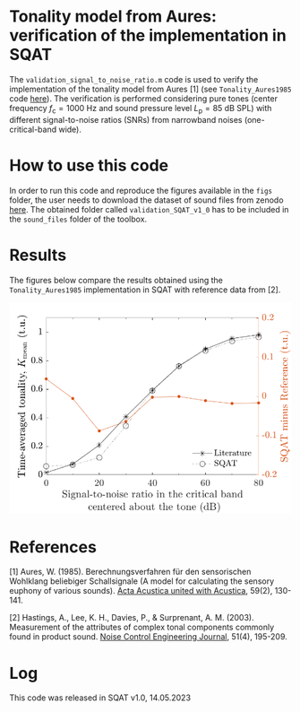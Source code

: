 # Tonality model from Aures: verification of the implementation in SQAT
The `validation_signal_to_noise_ratio.m` code is used to verify the implementation of the tonality model from Aures [1] (see `Tonality_Aures1985` code [here](../../psychoacoustic_metrics/Tonality_Aures1985/Tonality_Aures1985.m)). The verification is performed considering pure tones (center frequency $f_{\mathrm{c}}=1000~\mathrm{Hz}$ and sound pressure level $L_{\mathrm{p}}=85~\mathrm{dB}~\mathrm{SPL}$) with different signal-to-noise ratios (SNRs) from narrowband noises (one-critical-band wide).

# How to use this code
In order to run this code and reproduce the figures available in the `figs` folder, the user needs to download the dataset of sound files from zenodo <a href="https://doi.org/10.5281/zenodo.7933206" target="_blank">here</a>. The obtained folder called `validation_SQAT_v1_0` has to be included in the `sound_files` folder of the toolbox. 

# Results
The figures below compare the results obtained using the `Tonality_Aures1985` implementation in SQAT with reference data from [2]. 
  
![](figs/tonality_validation_SNR_tone_85dBSPL_1khz.png)       

# References
[1] Aures, W. (1985). Berechnungsverfahren für den sensorischen Wohlklang beliebiger Schallsignale (A model for calculating the sensory euphony of various sounds). [Acta Acustica united with Acustica](https://www.ingentaconnect.com/content/dav/aaua/1985/00000059/00000002/art00008), 59(2), 130-141.

[2] Hastings, A., Lee, K. H., Davies, P., & Surprenant, A. M. (2003). Measurement of the attributes of complex tonal components commonly found in product sound. [Noise Control Engineering Journal](https://doi.org/10.3397/1.2839715), 51(4), 195-209.  

# Log
This code was released in SQAT v1.0, 14.05.2023


